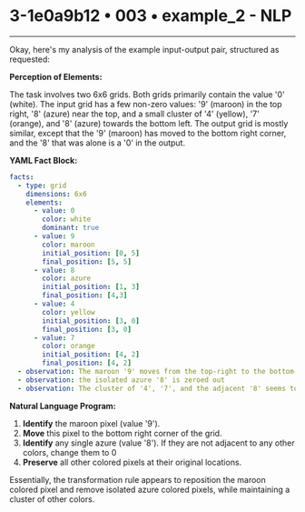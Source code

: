 # 3-1e0a9b12 • 003 • example_2 - NLP

---
Okay, here's my analysis of the example input-output pair, structured as requested:

**Perception of Elements:**

The task involves two 6x6 grids. Both grids primarily contain the value '0' (white).  The input grid has a few non-zero values: '9' (maroon) in the top right, '8' (azure) near the top, and a small cluster of '4' (yellow), '7' (orange), and '8' (azure) towards the bottom left. The output grid is mostly similar, except that the '9' (maroon) has moved to the bottom right corner, and the '8' that was alone is a '0' in the output.

**YAML Fact Block:**



```yaml
facts:
  - type: grid
    dimensions: 6x6
    elements:
      - value: 0
        color: white
        dominant: true
      - value: 9
        color: maroon
        initial_position: [0, 5]
        final_position: [5, 5]
      - value: 8
        color: azure
        initial_position: [1, 3]
        final_position: [4,3]
      - value: 4
        color: yellow
        initial_position: [3, 0]
        final_position: [3, 0]
      - value: 7
        color: orange
        initial_position: [4, 2]
        final_position: [4, 2]
  - observation: The maroon '9' moves from the top-right to the bottom-right.
  - observation: the isolated azure '8' is zeroed out
  - observation: The cluster of '4', '7', and the adjacent '8' seems to be unchanged in position.
```



**Natural Language Program:**

1.  **Identify** the maroon pixel (value '9').
2.  **Move** this pixel to the bottom right corner of the grid.
3. **Identify** any single azure (value '8'). If they are not adjacent to any other colors, change them to 0
4.  **Preserve** all other colored pixels at their original locations.

Essentially, the transformation rule appears to reposition the maroon colored pixel and remove isolated azure colored pixels, while maintaining a cluster of other colors.

